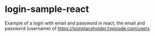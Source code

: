 # login-sample-react
Example of a login with email and password in react, the email and password (username) of https://jsonplaceholder.typicode.com/users
